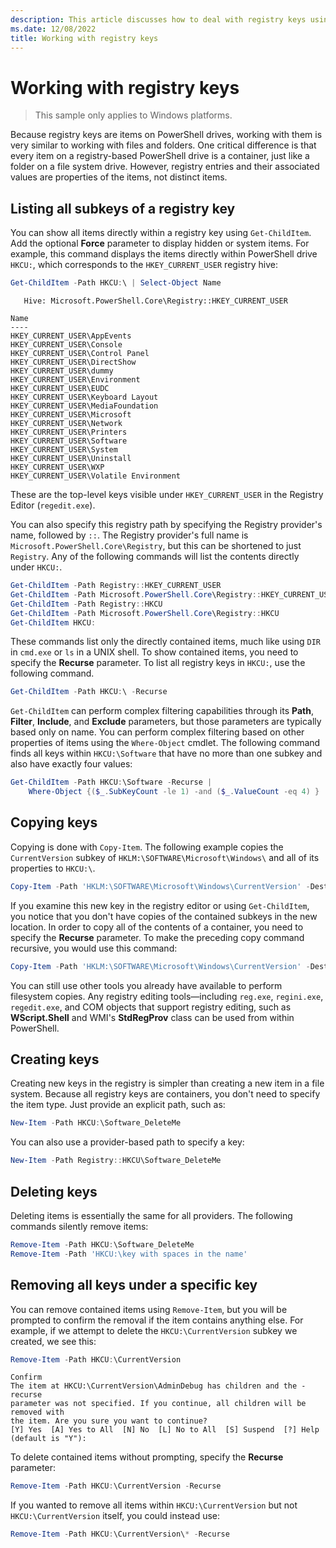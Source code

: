 ```yaml
---
description: This article discusses how to deal with registry keys using PowerShell.
ms.date: 12/08/2022
title: Working with registry keys
---
```

# Working with registry keys

> This sample only applies to Windows platforms.

Because registry keys are items on PowerShell drives, working with them is very similar to working
with files and folders. One critical difference is that every item on a registry-based PowerShell
drive is a container, just like a folder on a file system drive. However, registry entries and their
associated values are properties of the items, not distinct items.

## Listing all subkeys of a registry key

You can show all items directly within a registry key using `Get-ChildItem`. Add the optional
**Force** parameter to display hidden or system items. For example, this command displays the items
directly within PowerShell drive `HKCU:`, which corresponds to the `HKEY_CURRENT_USER` registry
hive:

```powershell
Get-ChildItem -Path HKCU:\ | Select-Object Name
```

```Output
   Hive: Microsoft.PowerShell.Core\Registry::HKEY_CURRENT_USER

Name
----
HKEY_CURRENT_USER\AppEvents
HKEY_CURRENT_USER\Console
HKEY_CURRENT_USER\Control Panel
HKEY_CURRENT_USER\DirectShow
HKEY_CURRENT_USER\dummy
HKEY_CURRENT_USER\Environment
HKEY_CURRENT_USER\EUDC
HKEY_CURRENT_USER\Keyboard Layout
HKEY_CURRENT_USER\MediaFoundation
HKEY_CURRENT_USER\Microsoft
HKEY_CURRENT_USER\Network
HKEY_CURRENT_USER\Printers
HKEY_CURRENT_USER\Software
HKEY_CURRENT_USER\System
HKEY_CURRENT_USER\Uninstall
HKEY_CURRENT_USER\WXP
HKEY_CURRENT_USER\Volatile Environment
```

These are the top-level keys visible under `HKEY_CURRENT_USER` in the Registry Editor
(`regedit.exe`).

You can also specify this registry path by specifying the Registry provider's name, followed by
`::`. The Registry provider's full name is `Microsoft.PowerShell.Core\Registry`, but this can be
shortened to just `Registry`. Any of the following commands will list the contents directly under
`HKCU:`.

```powershell
Get-ChildItem -Path Registry::HKEY_CURRENT_USER
Get-ChildItem -Path Microsoft.PowerShell.Core\Registry::HKEY_CURRENT_USER
Get-ChildItem -Path Registry::HKCU
Get-ChildItem -Path Microsoft.PowerShell.Core\Registry::HKCU
Get-ChildItem HKCU:
```

These commands list only the directly contained items, much like using `DIR` in `cmd.exe` or `ls`
in a UNIX shell. To show contained items, you need to specify the **Recurse** parameter. To list all
registry keys in `HKCU:`, use the following command.

```powershell
Get-ChildItem -Path HKCU:\ -Recurse
```

`Get-ChildItem` can perform complex filtering capabilities through its **Path**, **Filter**,
**Include**, and **Exclude** parameters, but those parameters are typically based only on name. You
can perform complex filtering based on other properties of items using the `Where-Object` cmdlet.
The following command finds all keys within `HKCU:\Software` that have no more than one subkey and
also have exactly four values:

```powershell
Get-ChildItem -Path HKCU:\Software -Recurse |
    Where-Object {($_.SubKeyCount -le 1) -and ($_.ValueCount -eq 4) }
```

## Copying keys

Copying is done with `Copy-Item`. The following example copies the `CurrentVersion` subkey of
`HKLM:\SOFTWARE\Microsoft\Windows\` and all of its properties to `HKCU:\`.

```powershell
Copy-Item -Path 'HKLM:\SOFTWARE\Microsoft\Windows\CurrentVersion' -Destination HKCU:
```

If you examine this new key in the registry editor or using `Get-ChildItem`, you notice that you
don't have copies of the contained subkeys in the new location. In order to copy all of the contents
of a container, you need to specify the **Recurse** parameter. To make the preceding copy command
recursive, you would use this command:

```powershell
Copy-Item -Path 'HKLM:\SOFTWARE\Microsoft\Windows\CurrentVersion' -Destination HKCU: -Recurse
```

You can still use other tools you already have available to perform filesystem copies. Any registry
editing tools—including `reg.exe`, `regini.exe`, `regedit.exe`, and COM objects that support
registry editing, such as **WScript.Shell** and WMI's **StdRegProv** class can be used from within
PowerShell.

## Creating keys

Creating new keys in the registry is simpler than creating a new item in a file system. Because all
registry keys are containers, you don't need to specify the item type. Just provide an explicit
path, such as:

```powershell
New-Item -Path HKCU:\Software_DeleteMe
```

You can also use a provider-based path to specify a key:

```powershell
New-Item -Path Registry::HKCU\Software_DeleteMe
```

## Deleting keys

Deleting items is essentially the same for all providers. The following commands silently remove
items:

```powershell
Remove-Item -Path HKCU:\Software_DeleteMe
Remove-Item -Path 'HKCU:\key with spaces in the name'
```

## Removing all keys under a specific key

You can remove contained items using `Remove-Item`, but you will be prompted to confirm the removal
if the item contains anything else. For example, if we attempt to delete the `HKCU:\CurrentVersion`
subkey we created, we see this:

```powershell
Remove-Item -Path HKCU:\CurrentVersion
```

```Output
Confirm
The item at HKCU:\CurrentVersion\AdminDebug has children and the -recurse
parameter was not specified. If you continue, all children will be removed with
the item. Are you sure you want to continue?
[Y] Yes  [A] Yes to All  [N] No  [L] No to All  [S] Suspend  [?] Help (default is "Y"):
```

To delete contained items without prompting, specify the **Recurse** parameter:

```powershell
Remove-Item -Path HKCU:\CurrentVersion -Recurse
```

If you wanted to remove all items within `HKCU:\CurrentVersion` but not `HKCU:\CurrentVersion`
itself, you could instead use:

```powershell
Remove-Item -Path HKCU:\CurrentVersion\* -Recurse
```
